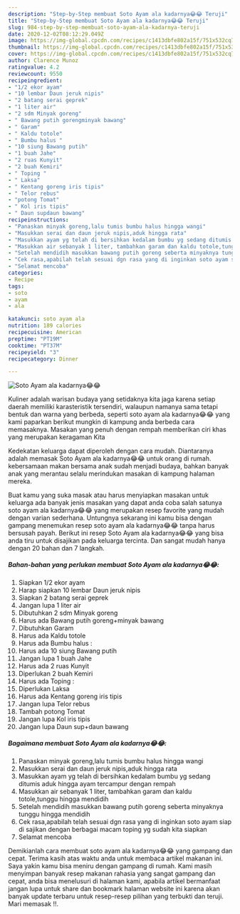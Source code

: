 ```yaml
---
description: "Step-by-Step membuat Soto Ayam ala kadarnya😂😂 Teruji"
title: "Step-by-Step membuat Soto Ayam ala kadarnya😂😂 Teruji"
slug: 984-step-by-step-membuat-soto-ayam-ala-kadarnya-teruji
date: 2020-12-02T08:12:29.049Z
image: https://img-global.cpcdn.com/recipes/c1413dbfe802a15f/751x532cq70/soto-ayam-ala-kadarnya😂😂-foto-resep-utama.jpg
thumbnail: https://img-global.cpcdn.com/recipes/c1413dbfe802a15f/751x532cq70/soto-ayam-ala-kadarnya😂😂-foto-resep-utama.jpg
cover: https://img-global.cpcdn.com/recipes/c1413dbfe802a15f/751x532cq70/soto-ayam-ala-kadarnya😂😂-foto-resep-utama.jpg
author: Clarence Munoz
ratingvalue: 4.2
reviewcount: 9550
recipeingredient:
- "1/2 ekor ayam"
- "10 lembar Daun jeruk nipis"
- "2 batang serai geprek"
- "1 liter air"
- "2 sdm Minyak goreng"
- " Bawang putih gorengminyak bawang"
- " Garam"
- " Kaldu totole"
- " Bumbu halus "
- "10 siung Bawang putih"
- "1 buah Jahe"
- "2 ruas Kunyit"
- "2 buah Kemiri"
- " Toping "
- " Laksa"
- " Kentang goreng iris tipis"
- " Telor rebus"
- "potong Tomat"
- " Kol iris tipis"
- " Daun supdaun bawang"
recipeinstructions:
- "Panaskan minyak goreng,lalu tumis bumbu halus hingga wangi"
- "Masukkan serai dan daun jeruk nipis,aduk hingga rata"
- "Masukkan ayam yg telah di bersihkan kedalam bumbu yg sedang ditumis aduk hingga ayam tercampur dengan rempah"
- "Masukkan air sebanyak 1 liter, tambahkan garam dan kaldu totole,tunggu hingga mendidih"
- "Setelah mendidih masukkan bawang putih goreng seberta minyaknya tunggu hingga mendidih"
- "Cek rasa,apabilah telah sesuai dgn rasa yang di inginkan soto ayam siap di sajikan dengan berbagai macam toping yg sudah kita siapkan"
- "Selamat mencoba"
categories:
- Recipe
tags:
- soto
- ayam
- ala

katakunci: soto ayam ala 
nutrition: 189 calories
recipecuisine: American
preptime: "PT19M"
cooktime: "PT37M"
recipeyield: "3"
recipecategory: Dinner

---
```



![Soto Ayam ala kadarnya😂😂](https://img-global.cpcdn.com/recipes/c1413dbfe802a15f/751x532cq70/soto-ayam-ala-kadarnya😂😂-foto-resep-utama.jpg)

Kuliner adalah warisan budaya yang setidaknya kita jaga karena setiap daerah memiliki karasteristik tersendiri, walaupun namanya sama tetapi bentuk dan warna yang berbeda, seperti soto ayam ala kadarnya😂😂 yang kami paparkan berikut mungkin di kampung anda berbeda cara memasaknya. Masakan yang penuh dengan rempah memberikan ciri khas yang merupakan keragaman Kita



Kedekatan keluarga dapat diperoleh dengan cara mudah. Diantaranya adalah memasak Soto Ayam ala kadarnya😂😂 untuk orang di rumah. kebersamaan makan bersama anak sudah menjadi budaya, bahkan banyak anak yang merantau selalu merindukan masakan di kampung halaman mereka.

Buat kamu yang suka masak atau harus menyiapkan masakan untuk keluarga ada banyak jenis masakan yang dapat anda coba salah satunya soto ayam ala kadarnya😂😂 yang merupakan resep favorite yang mudah dengan varian sederhana. Untungnya sekarang ini kamu bisa dengan gampang menemukan resep soto ayam ala kadarnya😂😂 tanpa harus bersusah payah.
Berikut ini resep Soto Ayam ala kadarnya😂😂 yang bisa anda tiru untuk disajikan pada keluarga tercinta. Dan sangat mudah hanya dengan 20 bahan dan 7 langkah.


<!--inarticleads1-->

##### Bahan-bahan yang perlukan membuat Soto Ayam ala kadarnya😂😂:

1. Siapkan 1/2 ekor ayam
1. Harap siapkan 10 lembar Daun jeruk nipis
1. Siapkan 2 batang serai geprek
1. Jangan lupa 1 liter air
1. Dibutuhkan 2 sdm Minyak goreng
1. Harus ada  Bawang putih goreng+minyak bawang
1. Dibutuhkan  Garam
1. Harus ada  Kaldu totole
1. Harus ada  Bumbu halus :
1. Harus ada 10 siung Bawang putih
1. Jangan lupa 1 buah Jahe
1. Harus ada 2 ruas Kunyit
1. Diperlukan 2 buah Kemiri
1. Harus ada  Toping :
1. Diperlukan  Laksa
1. Harus ada  Kentang goreng iris tipis
1. Jangan lupa  Telor rebus
1. Tambah potong Tomat
1. Jangan lupa  Kol iris tipis
1. Jangan lupa  Daun sup+daun bawang




<!--inarticleads2-->

##### Bagaimana membuat  Soto Ayam ala kadarnya😂😂:

1. Panaskan minyak goreng,lalu tumis bumbu halus hingga wangi
1. Masukkan serai dan daun jeruk nipis,aduk hingga rata
1. Masukkan ayam yg telah di bersihkan kedalam bumbu yg sedang ditumis aduk hingga ayam tercampur dengan rempah
1. Masukkan air sebanyak 1 liter, tambahkan garam dan kaldu totole,tunggu hingga mendidih
1. Setelah mendidih masukkan bawang putih goreng seberta minyaknya tunggu hingga mendidih
1. Cek rasa,apabilah telah sesuai dgn rasa yang di inginkan soto ayam siap di sajikan dengan berbagai macam toping yg sudah kita siapkan
1. Selamat mencoba




Demikianlah cara membuat soto ayam ala kadarnya😂😂 yang gampang dan cepat. Terima kasih atas waktu anda untuk membaca artikel makanan ini. Saya yakin kamu bisa meniru dengan gampang di rumah. Kami masih menyimpan banyak resep makanan rahasia yang sangat gampang dan cepat, anda bisa menelusuri di halaman kami, apabila artikel bermanfaat jangan lupa untuk share dan bookmark halaman website ini karena akan banyak update terbaru untuk resep-resep pilihan yang terbukti dan teruji. Mari memasak !!. 
